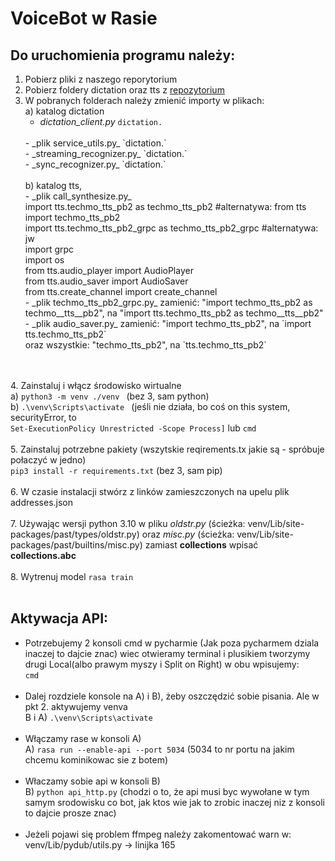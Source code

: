# **VoiceBot w Rasie**

## Do uruchomienia programu należy:
1. Pobierz pliki z naszego reporytorium 
2. Pobierz foldery dictation oraz tts z [repozytorium](https://github.com/marcinwitkowski/tm-clients)
3. W pobranych folderach należy zmienić importy w plikach:
     <br>a) katalog dictation
    <br>
   - _dictation_client.py_
            `dictation.`
    <br>
   - _plik service_utils.py_
        `dictation.`
    <br>
   - _streaming_recognizer.py_
        `dictation.`
    <br>
   - _sync_recognizer.py_
        `dictation.`
    <br>
    <br>b) katalog tts, 
    <br> 
   -  _plik call_synthesize.py_
    <br> import tts.techmo_tts_pb2 as techmo_tts_pb2              #alternatywa: from tts import techmo_tts_pb2
    <br> import tts.techmo_tts_pb2_grpc as techmo_tts_pb2_grpc    #alternatywa: jw
    <br> import grpc
    <br> import os
    <br> from tts.audio_player import AudioPlayer
    <br> from tts.audio_saver import AudioSaver
    <br> from tts.create_channel import create_channel
    <br>
    - _plik techmo_tts_pb2_grpc.py_
	zamienić: "import techmo_tts_pb2 as techmo__tts__pb2", na "import tts.techmo_tts_pb2 as techmo__tts__pb2"
   <br>
    - _plik audio_saver.py_
	zamienić: "import techmo_tts_pb2", na `import tts.techmo_tts_pb2`
	<br>oraz wszystkie: "techmo_tts_pb2", na `tts.techmo_tts_pb2`
<br><br> 
4. Zainstaluj i włącz środowisko wirtualne
 <br>a) `python3 -m venv ./venv `      (bez 3, sam python)
 <br>b) `.\venv\Scripts\activate `      (jeśli nie działa, bo coś on this system, securityError, to      
`Set-ExecutionPolicy Unrestricted -Scope Process]` lub `cmd`
<br><br> 
5. Zainstaluj potrzebne pakiety (wszytskie reqirements.tx jakie są - spróbuje połaczyć w jedno)
	<br>`pip3 install -r requirements.txt` (bez 3, sam pip)
<br><br> 
6. W czasie instalacji stwórz z linków zamieszczonych na upelu plik addresses.json
<br><br>
7. Używając wersji python 3.10 w pliku _oldstr.py_ (ścieżka: venv/Lib/site-packages/past/types/oldstr.py) oraz _misc.py_ (ścieżka: venv/Lib/site-packages/past/builtins/misc.py)
    zamiast **collections** wpisać **collections.abc**
<br><br>
8. Wytrenuj model
	`rasa train  `
<br><br> 
## Aktywacja API:
- Potrzebujemy 2 konsoli cmd w pycharmie (Jak poza pycharmem dziala inaczej to dajcie znac) wiec otwieramy terminal
   i plusikiem tworzymy drugi Local(albo prawym myszy i Split on Right) w obu wpisujemy:
    <br> `cmd`
 <br><br> 
- Dalej rozdziele konsole na A) i B), żeby oszczędzić sobie pisania. Ale w pkt 2. aktywujemy venva
    <br> B i A) `.\venv\Scripts\activate`
<br><br> 
- Włączamy rase w konsoli A)
  <br>  A) `rasa run --enable-api --port 5034`       (5034 to nr portu na jakim chcemu kominikowac sie z botem)
<br><br> 
- Właczamy sobie api w konsoli B)
   <br>B) `python api_http.py`                      (chodzi o to, że api musi byc wywołane w tym samym srodowisku co bot,
                                               jak ktos wie jak to zrobic inaczej niz z konsoli to dajcie prosze znac) 
<br><br> 
- Jeżeli pojawi się problem ffmpeg należy zakomentować warn w:
venv/Lib/pydub/utils.py -> linijka 165
